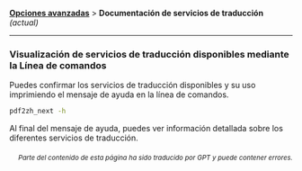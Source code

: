[**Opciones avanzadas**](./introduction.md) > **Documentación de servicios de traducción** _(actual)_

---

### Visualización de servicios de traducción disponibles mediante la Línea de comandos

Puedes confirmar los servicios de traducción disponibles y su uso imprimiendo el mensaje de ayuda en la línea de comandos.

```bash
pdf2zh_next -h
```

Al final del mensaje de ayuda, puedes ver información detallada sobre los diferentes servicios de traducción.

<div align="right"> 
<h6><small>Parte del contenido de esta página ha sido traducido por GPT y puede contener errores.</small></h6>
